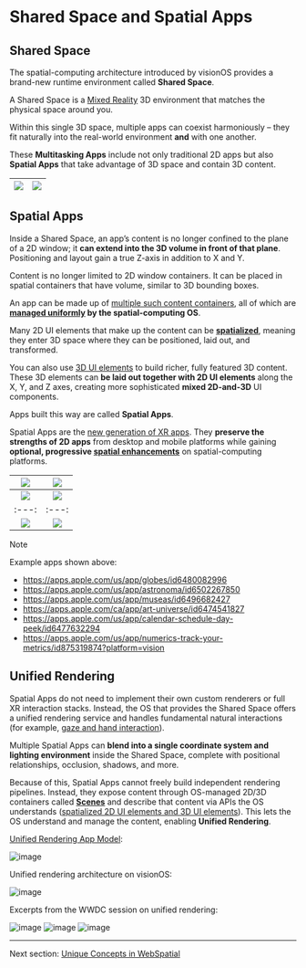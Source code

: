# Shared Space and Spatial Apps

## Shared Space

The spatial-computing architecture introduced by visionOS provides a brand-new runtime environment called **Shared Space**.

A Shared Space is a [Mixed Reality](#) 3D environment that matches the physical space around you.

Within this single 3D space, multiple apps can coexist harmoniously – they fit naturally into the real-world environment **and** with one another.

These **Multitasking Apps** include not only traditional 2D apps but also **Spatial Apps** that take advantage of 3D space and contain 3D content.

| ![](../../assets/concepts/1-1.png) | ![](../../assets/concepts/1-2.png) |
|:---:|:---:|

## Spatial Apps

Inside a Shared Space, an app’s content is no longer confined to the plane of a 2D window; it **can extend into the 3D volume in front of that plane**. Positioning and layout gain a true Z-axis in addition to X and Y.

Content is no longer limited to 2D window containers. It can be placed in spatial containers that have volume, similar to 3D bounding boxes.

An app can be made up of [multiple such content containers](#), all of which are **[managed uniformly](#) by the spatial-computing OS**.

Many 2D UI elements that make up the content can be **[spatialized](#)**, meaning they enter 3D space where they can be positioned, laid out, and transformed.

You can also use [3D UI elements](#) to build richer, fully featured 3D content. These 3D elements can **be laid out together with 2D UI elements** along the X, Y, and Z axes, creating more sophisticated **mixed 2D-and-3D** UI components.

Apps built this way are called **Spatial Apps**.

Spatial Apps are the [new generation of XR apps](#). They **preserve the strengths of 2D apps** from desktop and mobile platforms while gaining **optional, progressive [spatial enhancements](#)** on spatial-computing platforms.

| ![](../../assets/concepts/1-3.png) | ![](../../assets/concepts/1-4.png) |
|:---:|:---:|
| ![](../../assets/concepts/1-5.png) | ![](../../assets/concepts/1-6.png) |
|:---:|:---:|
| ![](../../assets/concepts/1-7.png) | ![](../../assets/concepts/1-8.png) |

> [!NOTE]
> Example apps shown above:
> - https://apps.apple.com/us/app/globes/id6480082996
> - https://apps.apple.com/us/app/astronoma/id6502267850
> - https://apps.apple.com/us/app/museas/id6496682427
> - https://apps.apple.com/ca/app/art-universe/id6474541827
> - https://apps.apple.com/us/app/calendar-schedule-day-peek/id6477632294
> - https://apps.apple.com/us/app/numerics-track-your-metrics/id875319874?platform=vision

## Unified Rendering

Spatial Apps do not need to implement their own custom renderers or full XR interaction stacks. Instead, the OS that provides the Shared Space offers a unified rendering service and handles fundamental natural interactions (for example, [gaze and hand interaction](#)).

Multiple Spatial Apps can **blend into a single coordinate system and lighting environment** inside the Shared Space, complete with positional relationships, occlusion, shadows, and more.

Because of this, Spatial Apps cannot freely build independent rendering pipelines. Instead, they expose content through OS-managed 2D/3D containers called **[Scenes](#)** and describe that content via APIs the OS understands ([spatialized 2D UI elements and 3D UI elements](#)). This lets the OS understand and manage the content, enabling **Unified Rendering**.

[Unified Rendering App Model](#):

![image](../../assets/concepts/1-9.png)

Unified rendering architecture on visionOS:

![image](../../assets/concepts/1-10.png)

Excerpts from the WWDC session on unified rendering:

![image](../../assets/concepts/1-11.png)
![image](../../assets/concepts/1-12.png)
![image](../../assets/concepts/1-13.png)

---

Next section: [Unique Concepts in WebSpatial](unique-concepts-in-webspatial.md)
